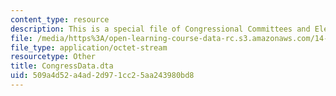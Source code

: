 ```yaml
---
content_type: resource
description: This is a special file of Congressional Committees and Election Results.
file: /media/https%3A/open-learning-course-data-rc.s3.amazonaws.com/14-33-economics-research-and-communication-spring-2012/509a4d52a4ad2d971cc25aa243980bd8_CongressData.dta
file_type: application/octet-stream
resourcetype: Other
title: CongressData.dta
uid: 509a4d52-a4ad-2d97-1cc2-5aa243980bd8
---
```

